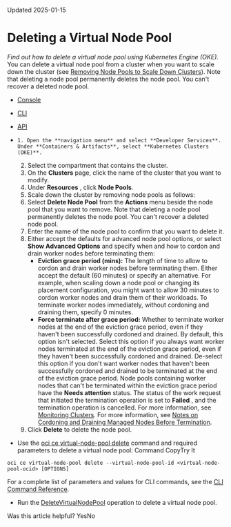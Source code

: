 Updated 2025-01-15
# Deleting a Virtual Node Pool
_Find out how to delete a virtual node pool using Kubernetes Engine (OKE)._
You can delete a virtual node pool from a cluster when you want to scale down the cluster (see [Removing Node Pools to Scale Down Clusters](https://docs.oracle.com/en-us/iaas/Content/ContEng/Tasks/contengremovingnodepools_topic.htm#contengremovingnodepools_topic "Find out how to scale down clusters by removing node pools using Kubernetes Engine \(OKE\).")).
Note that deleting a node pool permanently deletes the node pool. You can't recover a deleted node pool.
  * [Console](https://docs.oracle.com/en-us/iaas/Content/ContEng/Tasks/delete-virtual-node-pool.htm)
  * [CLI](https://docs.oracle.com/en-us/iaas/Content/ContEng/Tasks/delete-virtual-node-pool.htm)
  * [API](https://docs.oracle.com/en-us/iaas/Content/ContEng/Tasks/delete-virtual-node-pool.htm)


  *     1. Open the **navigation menu** and select **Developer Services**. Under **Containers & Artifacts**, select **Kubernetes Clusters (OKE)**.
    2. Select the compartment that contains the cluster.
    3. On the **Clusters** page, click the name of the cluster that you want to modify.
    4. Under **Resources** , click **Node Pools**.
    5. Scale down the cluster by removing node pools as follows:
      1. Select **Delete Node Pool** from the **Actions** menu beside the node pool that you want to remove.
Note that deleting a node pool permanently deletes the node pool. You can't recover a deleted node pool.
      2. Enter the name of the node pool to confirm that you want to delete it.
      3. Either accept the defaults for advanced node pool options, or select **Show Advanced Options** and specify when and how to cordon and drain worker nodes before terminating them:
         * **Eviction grace period (mins):** The length of time to allow to cordon and drain worker nodes before terminating them. Either accept the default (60 minutes) or specify an alternative. For example, when scaling down a node pool or changing its placement configuration, you might want to allow 30 minutes to cordon worker nodes and drain them of their workloads. To terminate worker nodes immediately, without cordoning and draining them, specify 0 minutes.
         * **Force terminate after grace period:** Whether to terminate worker nodes at the end of the eviction grace period, even if they haven't been successfully cordoned and drained. By default, this option isn't selected. 
Select this option if you always want worker nodes terminated at the end of the eviction grace period, even if they haven't been successfully cordoned and drained.
De-select this option if you don't want worker nodes that haven't been successfully cordoned and drained to be terminated at the end of the eviction grace period. Node pools containing worker nodes that can't be terminated within the eviction grace period have the **Needs attention** status. The status of the work request that initiated the termination operation is set to **Failed** , and the termination operation is cancelled. For more information, see [Monitoring Clusters](https://docs.oracle.com/en-us/iaas/Content/ContEng/Tasks/contengmonitoringclusters.htm#Monitoring_Clusters "Find out how to monitor the clusters, node pools, and nodes you've created using Kubernetes Engine \(OKE\).").
For more information, see [Notes on Cordoning and Draining Managed Nodes Before Termination](https://docs.oracle.com/en-us/iaas/Content/ContEng/Tasks/contengdeletingworkernodes.htm#contengscalingnodepools_topic-Notes_on_cordon_and_drain).
      4. Click **Delete** to delete the node pool.
  * Use the [oci ce virtual-node-pool delete](https://docs.oracle.com/iaas/tools/oci-cli/latest/oci_cli_docs/cmdref/ce/virtual-node-pool/delete.html) command and required parameters to delete a virtual node pool:
Command
CopyTry It
```
oci ce virtual-node-pool delete --virtual-node-pool-id <virtual-node-pool-ocid> [OPTIONS]
```

For a complete list of parameters and values for CLI commands, see the [CLI Command Reference](https://docs.oracle.com/iaas/tools/oci-cli/latest).
  * Run the [DeleteVirtualNodePool](https://docs.oracle.com/iaas/api/#/en/containerengine/latest/VirtualNodePool/DeleteVirtualNodePool) operation to delete a virtual node pool.


Was this article helpful?
YesNo

